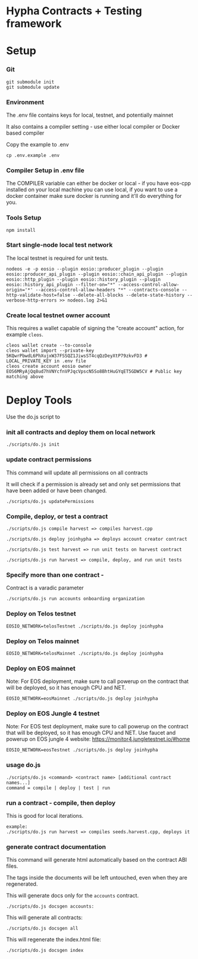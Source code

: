 # Hypha Contracts + Testing framework

# Setup

### Git
```
git submodule init
git submodule update
```


### Environment

The .env file contains keys for local, testnet, and potentially mainnet

It also contains a compiler setting - use either local compiler or Docker based compiler

Copy the example to .env

```
cp .env.example .env
```

### Compiler Setup in .env file

The COMPILER variable can either be docker or local - if you have eos-cpp installed on your local machine you can use local, if you want to use a docker container make sure docker is running and it'll do everything for you.

### Tools Setup

```
npm install
```

### Start single-node local test network

The local testnet is required for unit tests.

```
nodeos -e -p eosio --plugin eosio::producer_plugin --plugin eosio::producer_api_plugin --plugin eosio::chain_api_plugin --plugin eosio::http_plugin --plugin eosio::history_plugin --plugin eosio::history_api_plugin --filter-on="*" --access-control-allow-origin='*' --access-control-allow-headers "*" --contracts-console --http-validate-host=false --delete-all-blocks --delete-state-history --verbose-http-errors >> nodeos.log 2>&1
```

### Create local testnet owner account

This requires a wallet capable of signing the "create account" action, for example `cleos`.

```
cleos wallet create --to-console
cleos wallet import --private-key 5KQwrPbwdL6PhXujxW37FSSQZ1JiwsST4cqQzDeyXtP79zkvFD3 # LOCAL_PRIVATE_KEY in .env file
cleos create account eosio owner EOS6MRyAjQq8ud7hVNYcfnVPJqcVpscN5So8BhtHuGYqET5GDW5CV # Public key matching above
```

# Deploy Tools

Use the do.js script to 

### init all contracts and deploy them on local network

```
./scripts/do.js init
```

### update contract permissions

This command will update all permissions on all contracts

It will check if a permission is already set and only set permissions that
have been added or have been changed.

```
./scripts/do.js updatePermissions
```

### Compile, deploy, or test a contract

```
./scripts/do.js compile harvest => compiles harvest.cpp
```
```
./scripts/do.js deploy joinhypha => deploys account creator contract
```
```
./scripts/do.js test harvest => run unit tests on harvest contract
```
```
./scripts/do.js run harvest => compile, deploy, and run unit tests
```
### Specify more than one contract - 

Contract is a varadic parameter

```
./scripts/do.js run accounts onboarding organization
```

### Deploy on Telos testnet
```
EOSIO_NETWORK=telosTestnet ./scripts/do.js deploy joinhypha
```
### Deploy on Telos mainnet
```
EOSIO_NETWORK=telosMainnet ./scripts/do.js deploy joinhypha
```
### Deploy on EOS mainnet

Note: For EOS deployment, make sure to call powerup on the contract that will
be deployed, so it has enough CPU and NET. 

```
EOSIO_NETWORK=eosMainnet ./scripts/do.js deploy joinhypha
```
### Deploy on EOS Jungle 4 testnet 
Note: For EOS test deployment, make sure to call powerup on the contract that will
be deployed, so it has enough CPU and NET. 
Use faucet and powerup on EOS jungle 4 website: https://monitor4.jungletestnet.io/#home

```
EOSIO_NETWORK=eosTestnet ./scripts/do.js deploy joinhypha
```

### usage do.js 
```
./scripts/do.js <command> <contract name> [additional contract names...]
command = compile | deploy | test | run
```


### run a contract - compile, then deploy

This is good for local iterations.

```
example: 
./scripts/do.js run harvest => compiles seeds.harvest.cpp, deploys it
```

### generate contract documentation

This command will generate html automatically based on the contract ABI files.

The <comment> tags inside the documents will be left untouched, even when they are regenerated.


This will generate docs only for the `accounts` contract.
```
./scripts/do.js docsgen accounts:
```

This will generate all contracts:
```
./scripts/do.js docsgen all
```

This will regenerate the index.html file:
```
./scripts/do.js docsgen index
```
